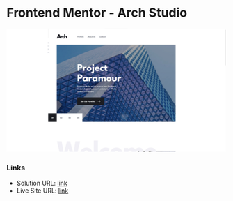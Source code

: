 # Frontend Mentor - Arch Studio

![Design preview for the arch-studio coding challenge](./screenshot.jpg)

### Links

- Solution URL: [link](https://github.com/13NOONE37/arch-studio)
- Live Site URL: [link](https://main--arch-studio-13noone37.netlify.app/)
